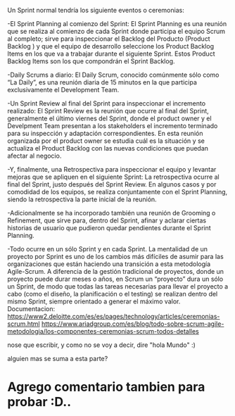 Un Sprint normal tendría los siguiente eventos o ceremonias:

-El Sprint Planning al comienzo del Sprint:
    El Sprint Planning es una reunión que se realiza al comienzo de cada Sprint donde participa el equipo Scrum al completo; sirve para inspeccionar el Backlog del Producto (Product Backlog ) y que el equipo de desarrollo seleccione los Product Backlog Items en los que va a trabajar durante el siguiente Sprint. Estos Product Backlog Items son los que compondrán el Sprint Backlog.

-Daily Scrums a diario:
    El Daily Scrum, conocido comúnmente sólo como “La Daily”, es una reunión diaria de 15 minutos en la que participa exclusivamente el Development Team.

-Un Sprint Review al final del Sprint para inspeccionar el incremento realizado:
    El Sprint Review es la reunión que ocurre al final del Sprint, generalmente el último viernes del Sprint, donde el product owner y el Develpment Team presentan a los stakeholders el incremento terminado para su inspección y adaptación correspondientes. En esta reunión organizada por el product owner se estudia cuál es la situación y se actualiza el Product Backlog con las nuevas condiciones que puedan afectar al negocio.

-Y, finalmente, una Retrospectiva para inspeccionar el equipo y levantar mejoras que se apliquen en el siguiente Sprint:
    La retrospectiva ocurre al final del Sprint, justo después del Sprint Review. En algunos casos y por comodidad de los equipos, se realiza conjuntamente con el Sprint Planning, siendo la retrospectiva la parte inicial de la reunión.

-Adicionalmente se ha incorporado también una reunión de Grooming o Refinement, que sirve para, dentro del Sprint, afinar y aclarar ciertas historias de usuario que pudieron quedar pendientes durante el Sprint Planning.

-Todo ocurre en un sólo Sprint y en cada Sprint. La mentalidad de un proyecto por Sprint es uno de los cambios más difíciles de asumir para las organizaciones que están haciendo una transición a esta metodología Agile-Scrum. A diferencia de la gestión tradicional de proyectos, donde un proyecto puede durar meses o años, en Scrum un “proyecto” dura un sólo un Sprint, de modo que todas las tareas necesarias para llevar el proyecto a cabo (como el diseño, la planificación o el testing) se realizan dentro del mismo Sprint, siempre orientado a generar el máximo valor.
Documentacion:
https://www2.deloitte.com/es/es/pages/technology/articles/ceremonias-scrum.html
https://www.ariadgroup.com/es/blog/todo-sobre-scrum-agile-metodologia/los-componentes-ceremonias-scrum-todos-detalles


nose que escribir, y como no se voy a decir, dire "hola Mundo" :)

alguien mas se suma a esta parte?

# Agrego comentario tambien para probar :D..
